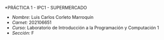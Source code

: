 *PRÁCTICA 1 - IPC1 - SUPERMERCADO

- *Nombre:* Luis Carlos Corleto Marroquín
- *Carnet:* 202106651
- *Curso:* Laboratorio de Introducción a la Programación y Computación 1
- *Sección:* F

